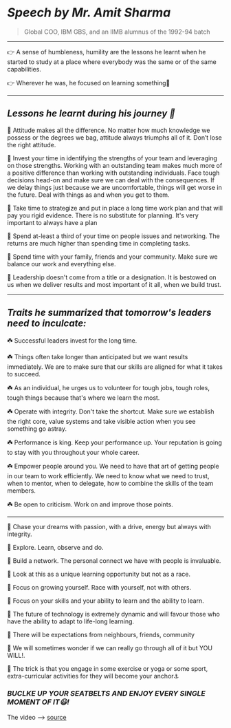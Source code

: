  # **_Speech by Mr. Amit Sharma_**
 > Global COO, IBM GBS, and an IIMB alumnus of the 1992-94 batch
 
 ----

👉 A sense of humbleness, humility are the lessons he learnt when he started to study at a place where everybody was the same or of the same capabilities.

👉 Wherever he was, he focused on learning something📑

----

## _Lessons he learnt during his journey 📔_

  💠  Attitude makes all the difference. No matter how much knowledge we possess or the degrees we bag, attitude always triumphs all of it. Don’t lose the right attitude.
  
  💠  Invest your time in identifying the strengths of your team and leveraging on those strengths. Working with an outstanding team makes much more of a positive difference than working with outstanding individuals. Face tough decisions head-on and make sure we can deal with the consequences. If we delay things just because we are uncomfortable, things will get worse in the future. Deal with things as and when you get to them.
  
  💠  Take time to strategize and put in place a long time work plan and that will pay you rigid evidence.  There is no substitute for planning. It's very important to always have a plan
 
  💠  Spend at-least a third of your time on people issues and networking. The returns are much higher than spending time in completing tasks.

  💠  Spend time with your family, friends and your community. Make sure we balance our work and everything else.
	
  💠  Leadership doesn't come from a title or a designation. It is bestowed on us when we deliver results and most important of it all, when we build trust.

----

## _Traits he summarized that tomorrow's leaders need to inculcate:_

  ☘️  Successful leaders invest for the long time.
	
  ☘️  Things often take longer than anticipated but we want results immediately. We are to make sure that our skills are aligned for what it takes to succeed.
	
  ☘️  As an individual, he urges us to volunteer for tough jobs, tough roles, tough things because that's where we learn the most.
	
  ☘️  Operate with integrity. Don't take the shortcut. Make sure we establish the right core, value systems and take visible action when you see something go astray.
	
  ☘️  Performance is king. Keep your performance up. Your reputation is going to stay with you throughout your whole career.
	
  ☘️  Empower people around you. We need to have that art of getting people in our team to work efficiently. We need to know what we need to trust, when to mentor, when to delegate, how to combine the skills of the team members.
	
  ☘️  Be open to criticism. Work on and improve those points.
  
  ----
	
  💛  Chase your dreams with passion, with a drive, energy but always with integrity.
  
  💜  Explore. Learn, observe and do.
  
  💛  Build a network. The personal connect we have with people is invaluable. 
	
  💜  Look at this as a unique learning opportunity but not as a race.
	
  💛  Focus on growing yourself. Race with yourself, not with others.
	
  💜  Focus on your skills and your ability to learn and the ability to learn.
	
  💛  The future of technology is extremely dynamic and will favour those who  have the ability to adapt to life-long learning.
	
  💜  There will be expectations from neighbours, friends, community
	
  💛  We will sometimes wonder if we can really go through all of it but YOU WILL!.
  
  💜  The trick is that you engage in some exercise or yoga or some sport, extra-curricular activities for they will become your anchor⚓
	
 ### **_BUCLKE UP YOUR SEATBELTS AND ENJOY EVERY SINGLE MOMENT OF IT😃!_**
 
 The video --> [source](https://www.youtube.com/watch?v=Rs7MarDeLmU&t=20s)
	
